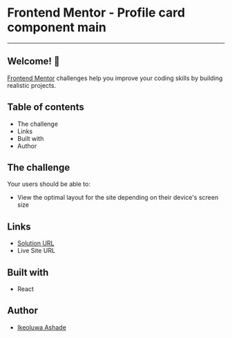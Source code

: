 # Frontend Mentor - Profile card component main

***

## Welcome! 👋



[Frontend Mentor](https://www.frontendmentor.io) challenges help you improve your coding skills by building realistic projects.

## Table of contents
- The challenge
- Links
- Built with
- Author

## The challenge

Your users should be able to:

- View the optimal layout for the site depending on their device's screen size




## Links
- [Solution URL](https://github.com/IkeoluwaAshade/profile-card-component-main/my-app)
- Live Site URL

## Built with
- React

## Author
- [Ikeoluwa Ashade](https://twitter.com/@IkeoluwaAshade)

